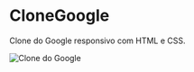 # CloneGoogle
Clone do Google responsivo com HTML e CSS.

![Clone do Google](https://user-images.githubusercontent.com/84925398/166554697-64aa36e8-74cc-4231-9c61-28feb025386c.png)
